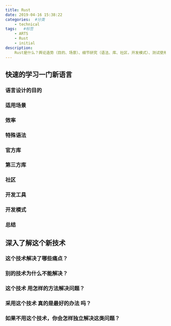 ```yaml
---
title: Rust
date: 2019-04-16 15:38:22
categories:  #分类
    - technical
tags:   #标签
    - ARTS
    - Rust 
    - initial
description: 
    Rust是什么？舆论造势（目的、场景）、细节研究（语法、库、社区，开发模式）、测试使用、正式投产
---
```

## 快速的学习一门新语言
### 语言设计的目的

### 适用场景 

### 效率

### 特殊语法

### 官方库

### 第三方库

### 社区

### 开发工具

### 开发模式

### 总结

## 深入了解这个新技术

### 这个技术解决了哪些痛点？

### 别的技术为什么不能解决？

### 这个技术 用怎样的方法解决问题？

### 采用这个技术 真的是最好的办法 吗？

### 如果不用这个技术，你会怎样独立解决这类问题？